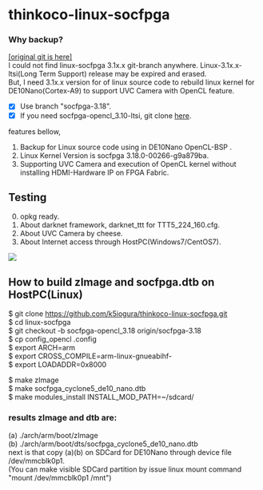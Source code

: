# thinkoco-linux-socfpga

### Why backup?  
[[original git is here]](https://github.com/thinkoco/linux-socfpga)  
I could not find linux-socfpga 3.1x.x git-branch anywhere. Linux-3.1x.x-ltsi(Long Term Support) release may be expired and erased.  
But, I need 3.1x.x version for of linux source code to rebuild linux kernel for DE10Nano(Cortex-A9) to support UVC Camera with OpenCL feature.
- [x] Use branch "socfpga-3.18".  
- [x] If you need socfpga-opencl_3.10-ltsi, git clone [here](https://github.com/k5iogura/sgstream-linux-socfpga_310).

features bellow,
1. Backup for Linux source code using in DE10Nano OpenCL-BSP .
2. Linux Kernel Version is socfpga 3.18.0-00266-g9a879ba.
3. Supporting UVC Camera and execution of OpenCL kernel without installing HDMI-Hardware IP on FPGA Fabric.

## Testing

0. opkg ready.
1. About darknet framework, darknet_ttt for TTT5_224_160.cfg.
2. About UVC Camera by cheese.
3. About Internet access through HostPC(Windows7/CentOS7).

![](https://raw.githubusercontent.com/thinkoco/c5soc_opencl/master/picture/arch.png)

## How to build zImage and socfpga.dtb on HostPC(Linux)
  
$ git clone https://github.com/k5iogura/thinkoco-linux-socfpga.git  
$ cd linux-socfpga  
$ git checkout -b socfpga-opencl_3.18 origin/socfpga-3.18  
$ cp config_opencl .config  
$ export ARCH=arm  
$ export CROSS_COMPILE=arm-linux-gnueabihf-  
$ export LOADADDR=0x8000  
  
$ make zImage  
$ make socfpga_cyclone5_de10_nano.dtb  
$ make modules_install INSTALL_MOD_PATH=~/sdcard/  

### results zImage and dtb are:  
 (a) ./arch/arm/boot/zImage  
 (b) ./arch/arm/boot/dts/socfpga_cyclone5_de10_nano.dtb  
 next is that copy (a)(b) on SDCard for DE10Nano through device file /dev/mmcblk0p1.  
 (You can make visible SDCard partition by issue linux mount command "mount /dev/mmcblk0p1 /mnt")
